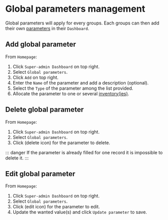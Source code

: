 # Global parameters management

Global parameters will apply for every groups. Each groups can then add their own [parameters](/laboratory-information-management-system/dashboard-parameters.html#create-parameter) in their `Dashboard`.

## Add global parameter
From `Homepage`: 
1. Click `Super-admin Dashboard` on top right. 
2. Select `Global parameters`.
3. Click `Add` on top right.
4. Enter the `Name` of the parameter and add a description (optional).
5. Select the `Type` of the parameter among the list provided.
6. Allocate the parameter to one or several [inventory(ies)](/laboratory-information-management-system/super-administration-inventories.html#inventories).

## Delete global parameter
From `Homepage`: 
1. Click `Super-admin Dashboard` on top right. 
2. Select `Global parameters`.
3. Click (delete icon) for the parameter to delete.

::: danger
If the parameter is already filled for one record it is impossible to delete it.
:::

## Edit global parameter
From `Homepage`: 
1. Click `Super-admin Dashboard` on top right. 
2. Select `Global parameters`.
3. Click (edit icon) for the parameter to edit.
4. Update the wanted value(s) and click `Update parameter` to save.






